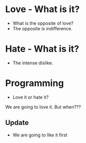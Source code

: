 # Love - What is it?
* What is the opposite of love?
* The opposite is indifference.

# Hate - What is it?
* The intense dislike.

# Programming
* Love it or hate it?

We are going to love it. But when???

## Update
* We are going to like it first
